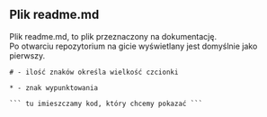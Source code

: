 ## Plik readme.md
Plik readme.md, to plik przeznaczony na dokumentację.  
Po otwarciu repozytorium na gicie wyświetlany jest domyślnie jako pierwszy. 

```
# - ilość znaków określa wielkość czcionki

* - znak wypunktowania

``` tu imieszczamy kod, który chcemy pokazać ```
```
